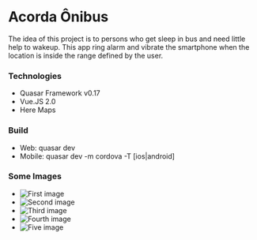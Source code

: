 # Acorda Ônibus
The idea of this project is to persons who get sleep in bus and need little help to wakeup. This app ring alarm and vibrate the smartphone when the location is inside the range defined by the user.


### Technologies
* Quasar Framework v0.17
* Vue.JS 2.0
* Here Maps

### Build
* Web: quasar dev
* Mobile: quasar dev -m cordova -T [ios|android]

### Some Images
* ![First image](screen1.jpg)
* ![Second image](screen2.jpg)
* ![Third image](screen3.jpg)
* ![Fourth image](screen4.jpg)
* ![Five image](screen5.jpg)